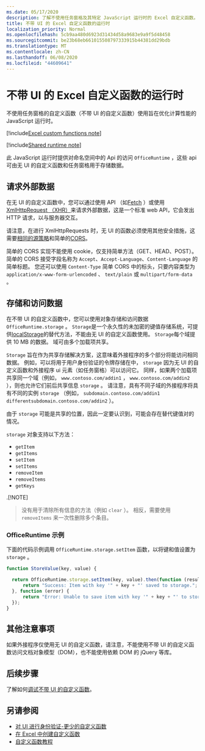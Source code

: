 ```yaml
---
ms.date: 05/17/2020
description: 了解不使用任务窗格及其特定 JavaScript 运行时的 Excel 自定义函数。
title: 不带 UI 的 Excel 自定义函数的运行时
localization_priority: Normal
ms.openlocfilehash: 5cb9aa480d6923d31434d58a9683e9a9f5d48458
ms.sourcegitcommit: be23b68eb661015508797333915b44381dd29bdb
ms.translationtype: MT
ms.contentlocale: zh-CN
ms.lasthandoff: 06/08/2020
ms.locfileid: "44609641"
---
```

# <a name="runtime-for-ui-less-excel-custom-functions"></a>不带 UI 的 Excel 自定义函数的运行时

不使用任务窗格的自定义函数（不带 UI 的自定义函数）使用旨在优化计算性能的 JavaScript 运行时。

[!include[Excel custom functions note](../includes/excel-custom-functions-note.md)]

[!include[Shared runtime note](../includes/shared-runtime-note.md)]

此 JavaScript 运行时提供对命名空间中的 Api 的访问 `OfficeRuntime` ，这些 api 可由无 UI 的自定义函数和任务窗格用于存储数据。

## <a name="requesting-external-data"></a>请求外部数据

在无 UI 的自定义函数中，您可以通过使用 API （如[Fetch](https://developer.mozilla.org/en-US/docs/Web/API/Fetch_API) ）或使用[XmlHttpRequest （XHR）](https://developer.mozilla.org/en-US/docs/Web/API/XMLHttpRequest)来请求外部数据，这是一个标准 web API，它会发出 HTTP 请求，以与服务器交互。

请注意，在进行 XmlHttpRequests 时，无 UI 的函数必须使用其他安全措施，这需要[相同的源策略](https://developer.mozilla.org/en-US/docs/Web/Security/Same-origin_policy)和简单的[CORS](https://www.w3.org/TR/cors/)。

简单的 CORS 实现不能使用 cookie，仅支持简单方法（GET、HEAD、POST）。 简单的 CORS 接受字段名称为 `Accept`、`Accept-Language`、`Content-Language` 的简单标题。 您还可以使用 `Content-Type` 简单 CORS 中的标头，只要内容类型为 `application/x-www-form-urlencoded` 、 `text/plain` 或 `multipart/form-data` 。

## <a name="storing-and-accessing-data"></a>存储和访问数据

在不带 UI 的自定义函数中，您可以使用对象存储和访问数据 `OfficeRuntime.storage` 。 `Storage`是一个永久性的未加密的键值存储系统，可提供[localStorage](https://developer.mozilla.org/en-US/docs/Web/API/Window/localStorage)的替代方法，不能由无 UI 的自定义函数使用。 `Storage`每个域提供 10 MB 的数据。 域可由多个加载项共享。

`Storage` 旨在作为共享存储解决方案，这意味着外接程序的多个部分将能访问相同数据。 例如，可以将用于用户身份验证的令牌存储在中， `storage` 因为无 UI 的自定义函数和外接程序 ui 元素（如任务窗格）可以访问它。 同样，如果两个加载项共享同一个域（例如， `www.contoso.com/addin1` ， `www.contoso.com/addin2` ），则也允许它们前后共享信息 `storage` 。 请注意，具有不同子域的外接程序将具有不同的实例 `storage` （例如， `subdomain.contoso.com/addin1` `differentsubdomain.contoso.com/addin2` ）。

由于 `storage` 可能是共享的位置，因此一定要认识到，可能会存在替代键值对的情况。

`storage` 对象支持以下方法：

 - `getItem`
 - `getItems`
 - `setItem`
 - `setItems`
 - `removeItem`
 - `removeItems`
 - `getKeys`

.[!NOTE]
> 没有用于清除所有信息的方法（例如 `clear` ）。 相反，需要使用 `removeItems` 来一次性删除多个条目。

### <a name="officeruntimestorage-example"></a>OfficeRuntime 示例

下面的代码示例调用 `OfficeRuntime.storage.setItem` 函数，以将键和值设置为 `storage` 。

```js
function StoreValue(key, value) {

  return OfficeRuntime.storage.setItem(key, value).then(function (result) {
      return "Success: Item with key '" + key + "' saved to storage.";
  }, function (error) {
      return "Error: Unable to save item with key '" + key + "' to storage. " + error;
  });
}
```

## <a name="additional-considerations"></a>其他注意事项

如果外接程序仅使用无 UI 的自定义函数，请注意，不能使用不带 UI 的自定义函数访问文档对象模型（DOM），也不能使用依赖 DOM 的 jQuery 等库。

## <a name="next-steps"></a>后续步骤
了解如何[调试不带 UI 的自定义函数](custom-functions-debugging.md)。

## <a name="see-also"></a>另请参阅

* [对 UI 进行身份验证-更少的自定义函数](custom-functions-authentication.md)
* [在 Excel 中创建自定义函数](custom-functions-overview.md)
* [自定义函数教程](../tutorials/excel-tutorial-create-custom-functions.md)
